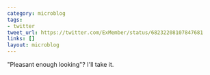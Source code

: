 ```yaml
---
category: microblog
tags:
- twitter
tweet_url: https://twitter.com/ExMember/status/68232208107847681
links: []
layout: microblog
---
```

"Pleasant enough looking"? I'll take it.
